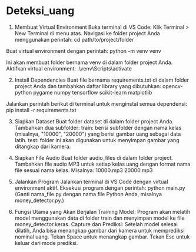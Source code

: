 # Deteksi_uang
 1. Membuat Virtual Environment
Buka terminal di VS Code:
Klik Terminal > New Terminal di menu atas.
Navigasi ke folder project Anda menggunakan perintah:
cd path/to/project/folder

Buat virtual environment dengan perintah:
python -m venv venv

Ini akan membuat folder bernama venv di dalam folder project Anda.
Aktifkan virtual environment:
.\venv\Scripts\activate

2. Install Dependencies
Buat file bernama requirements.txt di dalam folder project Anda dan tambahkan daftar library yang dibutuhkan:
opencv-python
pygame
numpy
tensorflow
scikit-learn
matplotlib

Jalankan perintah berikut di terminal untuk menginstal semua dependensi:
pip install -r requirements.txt


3. Siapkan Dataset
Buat folder dataset di dalam folder project Anda.
Tambahkan dua subfolder:
train: berisi subfolder dengan nama kelas (misalnya, "10000", "20000") yang berisi gambar uang sebagai data latih.
test: folder ini akan digunakan untuk menyimpan gambar yang ditangkap dari kamera.
4. Siapkan File Audio
Buat folder audio_files di dalam folder project.
Tambahkan file audio MP3 untuk setiap kelas uang dengan format nama file sesuai nama kelas. Misalnya:
10000.mp3
20000.mp3


5. Jalankan Program
Jalankan terminal di VS Code dengan virtual environment aktif.
Eksekusi program dengan perintah:
python main.py
(Ganti nama_file.py dengan nama file Python Anda, misalnya money_detector.py.)

8. Fungsi Utama yang Akan Berjalan
Training Model: Program akan melatih model menggunakan data di folder train dan menyimpan model ke file money_detector.keras.
Capture dan Prediksi: Setelah model selesai dilatih, Anda bisa menangkap gambar dari kamera untuk memprediksi nominal uang.
Tekan Space untuk menangkap gambar.
Tekan Esc untuk keluar dari mode prediksi.

